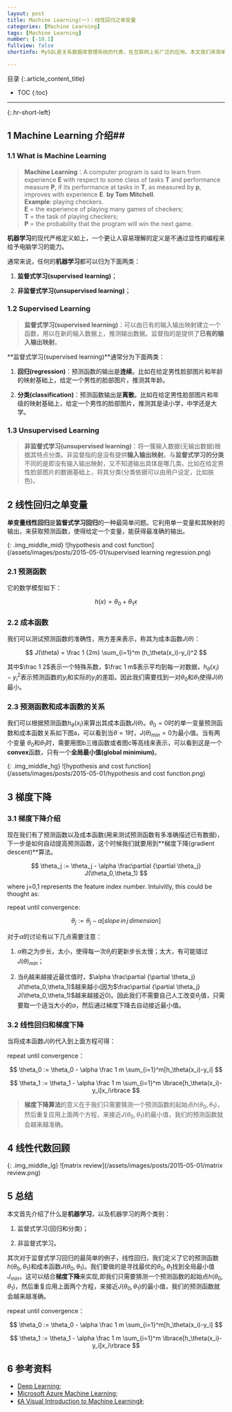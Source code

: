 ```yaml
---
layout: post
title: Machine Learning(一)：线性回归之单变量
categories: [Machine Learning]
tags: [Machine Learning]
number: [-10.1]
fullview: false
shortinfo: MySQL是关系数据库管理系统的代表，在互联网上有广泛的应用。本文我们来简单介绍MySQL的基本知识，并且总结它95%的用途，以供日后使用参考。

---
```

目录
{:.article_content_title}


* TOC
{:toc}

---
{:.hr-short-left}

## 1 Machine Learning 介绍##

### 1.1 What is Machine Learning ###

> **Machine Learning**：A computer program is said to learn from experience **E** with respect to some class of tasks **T** and performance measure **P**, if its performance at tasks in **T**, as measured by **p**, improves with experience **E**.          **by Tom Mitchell**.<br />
**Example**: playing checkers.<br />
**E** = the experience of playing many games of checkers;<br />
**T** = the task of playing checkers;<br />
**P** = the probability that the program will win the next game.

**机器学习**的现代严格定义如上，一个更让人容易理解的定义是不通过显性的编程来给予电脑学习的能力。

通常来说，任何的**机器学习**都可以归为下面两类：

1. **监督式学习(supervised learning)**；

2. **非监督式学习(unsupervised learning)**；

### 1.2 Supervised Learning ###

> **监督式学习(supervised learning)**：可以由已有的输入输出映射建立一个函数，用以在新的输入数据上，推测输出数据。监督指的是提供了**已有的输入输出映射**。

**监督式学习(supervised learning)**通常分为下面两类：

1. **回归(regression)**：预测函数的输出是**连续**。比如在给定男性脸部图片和年龄的映射基础上，给定一个男性的脸部图片，推测其年龄。

2. **分类(classification)**：预测函数输出是**离散**。比如在给定男性脸部图片和年级的映射基础上，给定一个男性的脸部图片，推测其是读小学，中学还是大学。

### 1.3 Unsupervised Learning ###

> **非监督式学习(unsupervised learning)**：将一簇输入数据(无输出数据)根据其特点分类。非监督指的是没有提供**输入输出映射**。与**监督式学习的分类**不同的是即没有输入输出映射，又不知道输出具体是哪几类。比如在给定男性脸部图片的数据基础上，将其分类(分类依据可以由用户设定，比如肤色)。

## 2 线性回归之单变量 ##

**单变量线性回归**是**监督式学习回归**的一种最简单问题。它利用单一变量和其映射的输出，来获取预测函数，使得给定一个变量，能获得最准确的输出。


{: .img_middle_mid}
![hypothesis and cost function](/assets/images/posts/2015-05-01/supervised learning regression.png)


### 2.1 预测函数 ###

它的数学模型如下：

$$
h(x) = \theta_0 + \theta_1 x
$$

### 2.2 成本函数 ###

我们可以测试预测函数的准确性，用方差来表示，称其为成本函数$J(\theta)$：

$$
J(\theta) = \frac 1 {2m} \sum_{i=1}^m (h_\theta(x_i)-y_i)^2
$$

其中$\frac 1 2$表示一个特殊系数，$\frac 1 m$表示平均到每一对数据，${h_\theta(x_i)-y_i}^2$表示预测函数的$y_i$和实际的$y_i$的差距。因此我们需要找到一对$\theta_0$和$\theta_1$使得$J(\theta)$最小。


### 2.3 预测函数和成本函数的关系 ###

我们可以根据预测函数$h_\theta(x_i)$来算出其成本函数$J(\theta)$。$\theta_0=0$时的单一变量预测函数和成本函数关系如下图a，可以看到当$\theta=1$时，$J(\theta)_{min}=0$为最小值。当有两个变量
$\theta_0$和$\theta_1$时，需要用图b三维函数或者图c等高线来表示，可以看到这是一个**convex**函数，只有一个**全局最小值(global minimium)**。 

{: .img_middle_hg}
![hypothesis and cost function](/assets/images/posts/2015-05-01/hypothesis and cost function.png)

## 3 梯度下降 ##


### 3.1 梯度下降介绍 ###

现在我们有了预测函数以及成本函数(用来测试预测函数有多准确描述已有数据)，下一步是如何自动提高预测函数，这个时候我们就要用到**梯度下降(gradient descent)**算法。

$$
\theta_j := \theta_j - \alpha \frac\partial {\partial \theta_j} J(\theta_0,\theta_1)
$$

where j=0,1 represents the feature index number. Intuivitly, this could be thought as:

repeat until convergence:

$$
\theta_j := \theta_j - \alpha[slope\, in\, j\, dimension]
$$

对于$\alpha$的讨论有以下几点需要注意：

1. $\alpha$称之为步长，太小，使得每一次$\theta_j$的更新步长太慢；太大，有可能错过$J(\theta)_{min}$；

2. 当$\theta_j$越来越接近最优值时，$\alpha \frac\partial {\partial \theta_j} J(\theta_0,\theta_1)$越来越小(因为$\frac\partial {\partial \theta_j} J(\theta_0,\theta_1)$越来越接近0)。因此我们不需要自己人工改变$\theta_j$值，只需要取一个适当大小的$\alpha$，然后通过梯度下降去自动接近最小值。

### 3.2 线性回归和梯度下降 ###

当将成本函数$J(\theta)$代入到上面方程可得：

repeat until convergence：

$$
\theta_0 := \theta_0 - \alpha \frac 1 m \sum_{i=1}^m[h_\theta(x_i)-y_i]
$$

$$
\theta_1 := \theta_1 - \alpha \frac 1 m \sum_{i=1}^m \lbrace[h_\theta(x_i)-y_i]x_i\rbrace
$$

> **梯度下降算法**的意义在于我们只需要猜测一个预测函数的起始点$h(\theta_0,\theta_1)$，然后重复应用上面两个方程，来接近$J(\theta_0,\theta_1)$的最小值，我们的预测函数就会越来越准确。


## 4 线性代数回顾 ##


{: .img_middle_lg}
![matrix review](/assets/images/posts/2015-05-01/matrix review.png)

## 5 总结 ##


本文首先介绍了什么是**机器学习**，以及机器学习的两个类别：

1. 监督式学习(回归和分类)；

2. 非监督式学习。

其次对于监督式学习回归的最简单的例子，线性回归，我们定义了它的预测函数$h(\theta_0,\theta_1)$和成本函数$J(\theta_0,\theta_1)$。我们要做的是寻找最优的$\theta_0,\theta_1$找到全局最小值$J_{min}$，这可以结合**梯度下降**来实现,即我们只需要猜测一个预测函数的起始点$h(\theta_0,\theta_1)$，然后重复应用上面两个方程，来接近$J(\theta_0,\theta_1)$的最小值，我们的预测函数就会越来越准确。

repeat until convergence：

$$
\theta_0 := \theta_0 - \alpha \frac 1 m \sum_{i=1}^m[h_\theta(x_i)-y_i]
$$

$$
\theta_1 := \theta_1 - \alpha \frac 1 m \sum_{i=1}^m \lbrace[h_\theta(x_i)-y_i]x_i\rbrace
$$



## 6 参考资料 ##
- [Deep Learning](http://deeplearning.net/);
- [Microsoft Azure Machine Learning](https://azure.microsoft.com/en-us/services/machine-learning/);
- [《A Visual Introduction to Machine Learning》](http://www.r2d3.us/visual-intro-to-machine-learning-part-1/);





